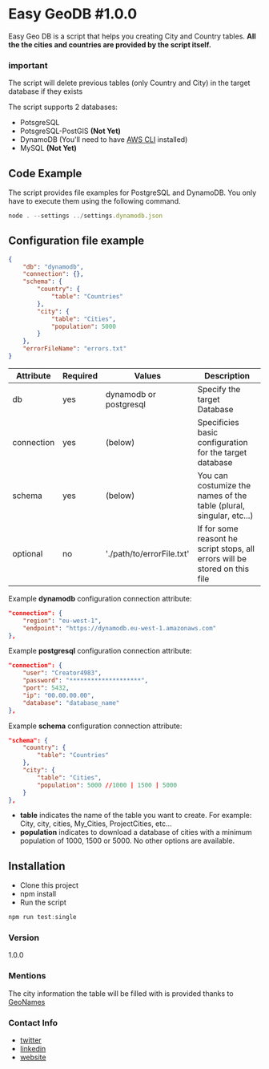 # Easy GeoDB #1.0.0

Easy Geo DB is a script that helps you creating City and Country tables.
**All the the cities and countries are provided by the script itself.**

### important
The script will delete previous tables (only Country and City) in the target database if they exists

The script supports 2 databases:
- PotsgreSQL
- PotsgreSQL-PostGIS **(Not Yet)**
- DynamoDB (You'll need to have [AWS CLI](http://docs.aws.amazon.com/cli/latest/userguide/cli-chap-getting-set-up.html)   installed)
- MySQL **(Not Yet)**

## Code Example
The script provides file examples for PostgreSQL and DynamoDB. You only have to execute them using the following command.

```javascript
node . --settings ../settings.dynamodb.json
```

## Configuration file example


```json
{
    "db": "dynamodb",
    "connection": {},
    "schema": {
        "country": {
            "table": "Countries"
        },
        "city": {
            "table": "Cities",
            "population": 5000
        }
    },
    "errorFileName": "errors.txt"
}
```

| Attribute | Required | Values | Description |
| ------ | -- | ----------- | ----------- |
| db   | yes | dynamodb or postgresql | Specify the target Database |
| connection | yes| (below) | Specificies basic configuration for the target database |
| schema    | yes | (below) | You can costumize the names of the table (plural, singular, etc...) |
| optional   | no | './path/to/errorFile.txt' | If for some reasont he script stops, all errors will be stored on this file |

Example **dynamodb** configuration connection attribute:

```json
"connection": {
    "region": "eu-west-1",
    "endpoint": "https://dynamodb.eu-west-1.amazonaws.com"
},
```

Example **postgresql** configuration connection attribute:

```json
"connection": {
    "user": "Creator4983",
    "password": "********************",
    "port": 5432,
    "ip": "00.00.00.00",
    "database": "database_name"
},
```

Example **schema** configuration connection attribute:

```json
"schema": {
    "country": {
        "table": "Countries"
    },
    "city": {
        "table": "Cities",
        "population": 5000 //1000 | 1500 | 5000
    }
},
```

- **table** indicates the name of the table you want to create. For example: City, city, cities, My_Cities, ProjectCities, etc...
- **population** indicates to download a database of cities with a minimum population of 1000, 1500 or 5000. No other options are available.

## Installation
- Clone this project
- npm install
- Run the script

```javascript
npm run test:single
```
### Version
1.0.0

### Mentions
The city information the table will be filled with is provided thanks to [GeoNames](http://download.geonames.org/)

### Contact Info
* [twitter](https://twitter.com/xaviercolomer)
* [linkedin](https://es.linkedin.com/in/xaviercolomer)
* [website](http://xavicolomer.com)
